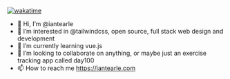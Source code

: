 [![wakatime](https://wakatime.com/badge/user/01c883e7-3423-42d6-9ec9-e2b897262478.svg)](https://wakatime.com/@01c883e7-3423-42d6-9ec9-e2b897262478)

- 👋 Hi, I’m @iantearle
- 👀 I’m interested in @tailwindcss, open source, full stack web design and development
- 🌱 I’m currently learning vue.js
- 💞️ I’m looking to collaborate on anything, or maybe just an exercise tracking app called day100
- 📫 How to reach me https://iantearle.com

<!---
iantearle/iantearle is a ✨ special ✨ repository because its `README.md` (this file) appears on your GitHub profile.
You can click the Preview link to take a look at your changes.
--->
